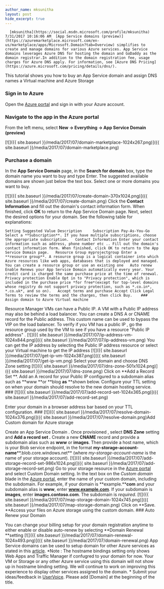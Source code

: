 ```yaml
---
author_name: mksunitha
layout: post
hide_excerpt: true
---
```

      [mksunitha](https://social.msdn.microsoft.com/profile/mksunitha)  7/31/2017 10:16:06 AM  [App Service domains (preview)](https://azuremarketplace.microsoft.com/en-us/marketplace/apps/Microsoft.Domain?tab=Overview) simplifies to create and manage domains for various Azure services. App Service domains leverages Azure DNS for hosting the domain and GoDaddy as the domain registrar.In addition to the domain registration fee, usage charges for Azure DNS apply. For information, see [Azure DNS Pricing](https://azure.microsoft.com/pricing/details/dns/).

 This tutorial shows you how to buy an App Service domain and assign DNS names a Virtual machine and Azure Storage 

 ### Sign in to Azure

 Open the [Azure portal](https://portal.azure.com/) and sign in with your Azure account.

 ### Navigate to the app in the Azure portal

 From the left menu, select **New -> Everything -> App Service Domain (preview)**

 [![]({{ site.baseurl }}/media/2017/07/domain-marketplace-1024x267.png)]({{ site.baseurl }}/media/2017/07/domain-marketplace.png)

 ### Purchase a domain

 In the **App Service Domain** page, in the **Search for domain** box, type the domain name you want to buy and type Enter. The suggested available domains are shown just below the text box. Select one or more domains you want to buy.

 [![]({{ site.baseurl }}/media/2017/07/create-domain-370x1024.png)]({{ site.baseurl }}/media/2017/07/create-domain.png) Click the **Contact Information** and fill out the domain's contact information form. When finished, click **OK** to return to the App Service Domain page. Next, select the desired options for your domain. See the following table for explanations:

    Setting Suggested Value Description     Subscription Pay-As-You-Go Select a **Subscription**. If you have multiple subscriptions, choose the appropriate subscription.   Contact Information Enter your contact information such as address, phone number etc .. Fill out the domain's contact information form. When finished, click OK to return to the App Service Domain page.   Resource Group myprojectgroup Enter a **resource group**. A resource group is a logical container into which Azure resources like web apps, databases that is deployed and managed. You can create a resource group or use an existing one   Auto renew Enable Renews your App Service Domain automatically every year. Your credit card is charged the same purchase price at the time of renewal.   Privacy protection Enable Opt in to "Privacy protection", which is included in the purchase price *for free*(except for top-level domains whose registry do not support privacy protection, such as *.co.in*, *.co.uk*, and so on).   Accept terms and purchase Accept Click Legal Terms to review the terms and the charges, then click Buy.    ### Assign domain to Azure Virtual machine

 Resource Manager VMs can have a Public IP. A VM with a Public IP address may also be behind a load balancer. You can create a DNS A or CNAME record for the Public address. This custom name can be used to bypass the VIP on the load balancer. To verify if you VM has a public IP , go the resource group used by the VM to see if you have a resource "Public IP address" . [![]({{ site.baseurl }}/media/2017/07/ip-address-vm-1024x844.png)]({{ site.baseurl }}/media/2017/07/ip-address-vm.png) You can get the IP address by selecting the Public IP address resource or select your Virtual machine to get the IP address [![]({{ site.baseurl }}/media/2017/07/get-ip-vm-1024x387.png)]({{ site.baseurl }}/media/2017/07/get-ip-vm.png) Select your domain and choose DNS Zone setting [![]({{ site.baseurl }}/media/2017/07/dns-zone-501x1024.png)]({{ site.baseurl }}/media/2017/07/dns-zone.png) Click on **Add a Record Set **. Add an A record for your Public IP configured to a subdomain alias such as **www **or **blog **as** **shown below. Configure your TTL setting on when your domain should resolve to the new domain hosting service. ### [![]({{ site.baseurl }}/media/2017/07/add-record-set-1024x365.png)]({{ site.baseurl }}/media/2017/07/add-record-set.png)

 Enter your domain in a browser address bar based on your TTL configuration. ### [![]({{ site.baseurl }}/media/2017/07/resolve-domain-1024x376.png)]({{ site.baseurl }}/media/2017/07/resolve-domain.png)Add Custom domain for Azure storage

 Create an App Service Domain . Once provisioned , select **DNS Zone** setting and **Add a record set .** Create a new **CNAME** record and provide a subdomain alias such as **www** or **images**. Then provide a host name, which is your Blob service endpoint, in the format **my-storage-account-name****.blob.core.windows.net** (where *my-storage-account-name* is the name of your storage account). [![]({{ site.baseurl }}/media/2017/07/add-storage-record-set-986x1024.png)]({{ site.baseurl }}/media/2017/07/add-storage-record-set.png) Go to your storage resource in the [Azure portal](https://portal.azure.com/) and select Custom Domain setting. In the text box on the *Custom domain* blade in the [Azure portal](https://portal.azure.com/), enter the name of your custom domain, including the subdomain. For example, if your domain is **example.****com** and your subdomain alias is **www**, enter **www.example.com**. If your subdomain is **images**, enter **images.contoso.com**. The subdomain is *required*. [![]({{ site.baseurl }}/media/2017/07/map-storage-domain-1024x745.png)]({{ site.baseurl }}/media/2017/07/map-storage-domain.png) Click on **Save. **Access your files on Azure storage using the custom domain. ### Auto Renew your Domain

 You can change your billing setup for your domain registration anytime to either enable or disable auto-renew by selecting **Domain Renewal **setting [![]({{ site.baseurl }}/media/2017/07/domain-renewal-1024x493.png)]({{ site.baseurl }}/media/2017/07/domain-renewal.png) App Service domains can be used to setup domain for other Azure services as stated in this [article](https://docs.microsoft.com/en-us/azure/dns/dns-for-azure-services). *Note : The hostname bindings setting only shows Web Apps and Traffic Manager if confugred to your domain for now. Your VM or Storage or any other Azure service using this domain will not show up in hostname binding setting. We will continue to work on improving this experience to display other services assigned to the domain. *  Submit your ideas/feedback in [UserVoice](https://aka.ms/webapps-uservoice). Please add [Domain] at the beginning of the title.       